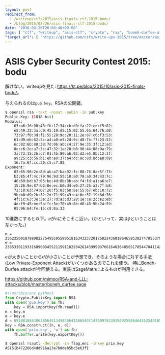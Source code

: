 ```yaml
---
layout: post
redirect_from:
  - /writeup/ctf/2015/asis-finals-ctf-2015-bodu/
  - /blog/2016/08/26/asis-finals-ctf-2015-bodu/
date: "2016-08-26T20:08:46+09:00"
tags: [ "ctf", "writeup", "asis-ctf", "crypto", "rsa", "boneh-durfee-attack" ]
"target_url": [ "https://github.com/ctfs/write-ups-2015/tree/master/asis-finals-ctf-2015/crypto/bodu" ]
---
```


# ASIS Cyber Security Contest 2015: bodu

解けない。writeupを見た: <https://kt.pe/blog/2015/10/asis-2015-finals-bodu/>。

与えられるのは`pub.key`。RSAの公開鍵。

``` sh
$ openssl rsa -text -noout -pubin -in pub.key
Public-Key: (1018 bit)
Modulus:
    03:a6:16:08:48:fb:17:34:cb:d0:fa:22:ce:f5:82:
    e8:49:22:3a:c0:45:10:d5:15:02:55:6b:64:76:d0:
    73:97:f0:3d:f1:55:28:9c:20:11:2e:87:c6:f3:53:
    61:d9:eb:62:2c:a4:a0:e5:2d:9c:d8:7b:f7:23:52:
    6c:82:6b:88:38:7d:06:ab:c4:27:9e:35:3f:12:ad:
    8e:c6:2e:a7:3c:47:32:1a:20:b8:96:44:88:9a:79:
    2a:73:15:2b:c7:01:4b:80:a6:93:d2:e5:8b:12:3f:
    a9:25:c3:56:b1:eb:a0:37:a4:dc:ac:8d:8d:e8:09:
    16:7a:6f:cc:30:c5:c7:85
Exponent:
    03:65:96:2e:8d:ab:a7:ba:92:fc:08:76:8a:5f:73:
    b3:85:4f:4c:79:96:9d:55:18:a0:78:a0:34:43:7c:
    46:69:bd:b7:05:be:4d:8b:8b:ab:f4:fd:a1:a6:e7:
    15:26:9e:87:b2:8e:ec:b0:d4:e0:27:26:a2:7f:b8:
    72:18:63:74:07:20:f5:83:68:8e:55:67:eb:10:72:
    9b:b0:d9:2b:32:2d:71:99:49:e4:0c:57:19:8d:76:
    4f:1c:63:3e:5e:27:7d:a3:d3:28:1e:ce:2c:e2:eb:
    4d:f9:45:be:5a:fc:3e:78:49:8e:d0:48:9b:24:59:
    05:96:64:fe:15:c8:8a:33
```

$10$進数にすると以下。$e$が$n$にそこそこ近い。(かといって、実は$\phi$ということはなかった。)

```
n = 2562256018798982275495595589518163432372017502243601864658538274705537914483947807120783733766118553254101235396521540936164219440561532997119915510314638089613615679231310858594698461124636943528101265406967445593951653796041336078776455339658353436309933716631455967769429086442266084993673779546522240901
e = 2385330119331689083455211591182934261439999376616463648565178544704114285540523381214630503109888606012730471130911882799269407391377516911847608047728411508873523338260985637241587680601172666919944195740711767256695758337633401530723721692604012809476068197687643054238649174648923555374972384090471828019
```

$e$が大きいことから$d$が小さいことが予想でき、そのような場合に対する手法(Low Private-Exponent Attack)がいくつかあるのでこれを使う。
特にBoneh-Durfee attackが今回使える。実装はSageMathによるものが利用できる。

<https://github.com/mimoo/RSA-and-LLL-attacks/blob/master/boneh_durfee.sage>

``` python
#!/usr/bin/env python3
from Crypto.PublicKey import RSA
with open('pub.key') as fh:
    key = RSA.importKey(fh.read())
n = key.n
e = key.e
d = 89508186630638564513494386415865407147609702392949250864642625401059935751367507
key = RSA.construct((n, e, d))
with open('priv.key', 'w') as fh:
    fh.buffer.write(key.exportKey())
```

``` sh
$ openssl rsautl -decrypt -in flag.enc -inkey priv.key
ASIS{b472266d4dd916a23a7b0deb5bc5e63f}
```
